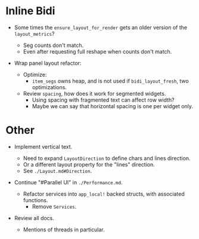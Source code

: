 # Inline Bidi

* Some times the `ensure_layout_for_render` gets an older version of the `layout_metrics`?
  - Seg counts don't match.
  - Even after requesting full reshape when counts don't match.

* Wrap panel layout refactor:
  - Optimize:
    - `item_segs` owns heap, and is not used if `bidi_layout_fresh`, two optimizations.
  - Review `spacing`, how does it work for segmented widgets.
    - Using spacing with fragmented text can affect row width?
    - Maybe we can say that horizontal spacing is one per widget only.

# Other

* Implement vertical text.
    - Need to expand `LayoutDirection` to define chars and lines direction.
    - Or a different layout property for the "lines" direction.
    - See `./Layout.md#Direction`.

* Continue "#Parallel UI" in `./Performance.md`.
    - Refactor services into `app_local!` backed structs, with associated functions.
        - Remove `Services`.

* Review all docs.
    - Mentions of threads in particular.